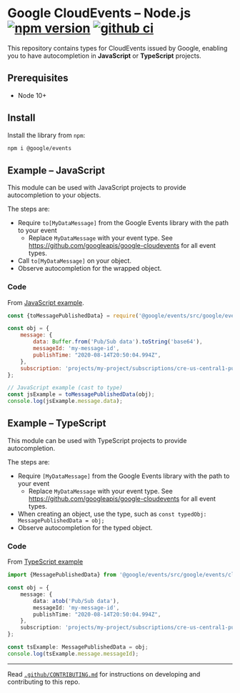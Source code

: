 # Google CloudEvents – Node.js [![npm version](https://badge.fury.io/js/%40google%2Fevents.svg)](https://www.npmjs.com/package/@google/events) [![github ci](https://github.com/googleapis/google-cloudevents-nodejs/workflows/ci/badge.svg)](https://github.com/googleapis/google-cloudevents-nodejs/actions?query=workflow%3Aci)

This repository contains types for CloudEvents issued by Google,
enabling you to have autocompletion in **JavaScript** or **TypeScript** projects.

## Prerequisites

- Node 10+

## Install

Install the library from `npm`:

```sh
npm i @google/events
```

## Example – JavaScript

This module can be used with JavaScript projects to provide autocompletion to your objects.

The steps are:

- Require `to[MyDataMessage]` from the Google Events library with the path to your event
    - Replace `MyDataMessage` with your event type. See https://github.com/googleapis/google-cloudevents for all event types.
- Call `to[MyDataMessage]` on your object.
- Observe autocompletion for the wrapped object.

### Code

From [JavaScript example](./examples/javascript.js).

```js
const {toMessagePublishedData} = require('@google/events/src/google/events/cloud/pubsub/v1');

const obj = {
    message: {
        data: Buffer.from('Pub/Sub data').toString('base64'),
        messageId: 'my-message-id',
        publishTime: "2020-08-14T20:50:04.994Z",
    },
    subscription: 'projects/my-project/subscriptions/cre-us-central1-pubsub-trigger-5-sub-000'
};

// JavaScript example (cast to type)
const jsExample = toMessagePublishedData(obj);
console.log(jsExample.message.data);
```

## Example – TypeScript

This module can be used with TypeScript projects to provide autocompletion.

The steps are:

- Require `[MyDataMessage]` from the Google Events library with the path to your event
    - Replace `MyDataMessage` with your event type. See https://github.com/googleapis/google-cloudevents for all event types.
- When creating an object, use the type, such as `const typedObj: MessagePublishedData = obj;`
- Observe autocompletion for the typed object.

### Code

From [TypeScript example](./examples/typescript.ts)

```ts
import {MessagePublishedData} from '@google/events/src/google/events/cloud/pubsub/v1';

const obj = {
    message: {
        data: atob('Pub/Sub data'),
        messageId: 'my-message-id',
        publishTime: "2020-08-14T20:50:04.994Z",
    },
    subscription: 'projects/my-project/subscriptions/cre-us-central1-pubsub-trigger-5-sub-000'
};

const tsExample: MessagePublishedData = obj;
console.log(tsExample.message.messageId);
```

---

Read [`.github/CONTRIBUTING.md`](.github/CONTRIBUTING.md) for instructions on developing and contributing to this repo.